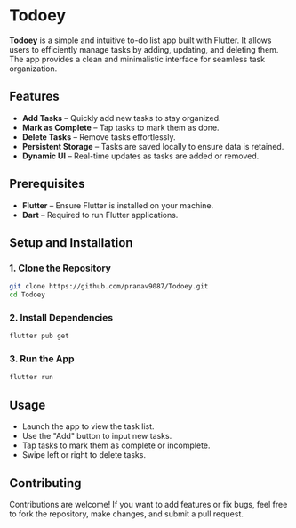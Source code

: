 # Todoey

**Todoey** is a simple and intuitive to-do list app built with Flutter. It allows users to efficiently manage tasks by adding, updating, and deleting them. The app provides a clean and minimalistic interface for seamless task organization.

## Features

- **Add Tasks** – Quickly add new tasks to stay organized.
- **Mark as Complete** – Tap tasks to mark them as done.
- **Delete Tasks** – Remove tasks effortlessly.
- **Persistent Storage** – Tasks are saved locally to ensure data is retained.
- **Dynamic UI** – Real-time updates as tasks are added or removed.

## Prerequisites

- **Flutter** – Ensure Flutter is installed on your machine.
- **Dart** – Required to run Flutter applications.

## Setup and Installation

### 1. Clone the Repository
```bash
git clone https://github.com/pranav9087/Todoey.git
cd Todoey
```

### 2. Install Dependencies
```bash
flutter pub get
```

### 3. Run the App
```bash
flutter run
```

## Usage

- Launch the app to view the task list.
- Use the "Add" button to input new tasks.
- Tap tasks to mark them as complete or incomplete.
- Swipe left or right to delete tasks.

## Contributing

Contributions are welcome! If you want to add features or fix bugs, feel free to fork the repository, make changes, and submit a pull request.

